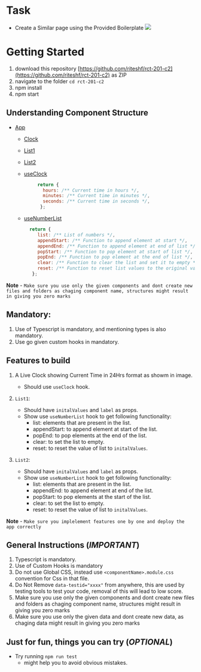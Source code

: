 # Task

- Create a Similar page using the Provided Boilerplate
  ![](./src/assets/rct-201-e1.png)

# Getting Started

1. download this repository [https://github.com/riteshf/rct-201-c2](https://github.com/riteshf/rct-201-c2) as ZIP
2. navigate to the folder `cd rct-201-c2`
3. npm install
4. npm start

## Understanding Component Structure

- [App](./src/App.js)

  - [Clock](./src/components/Clock.tsx)
  - [List1](./src/components/List1.tsx)
  - [List2](./src/components/List2.tsx)
  - [useClock](./src/hooks/useClock.tsx)

    ```js
         return {
           hours: /** Current time in hours */,
           minutes: /** Current time in minutes */,
           seconds: /** Current time in seconds */,
          };
    ```

  - [useNumberList](./src/hooks/useNumberList.tsx)
    ```js
      return {
         list: /** List of numbers */,
         appendStart: /** Function to append element at start */,
         appendEnd: /** Function to append element at end of list */,
         popStart: /** Function to pop element at start of list */,
         popEnd: /** Function to pop element at the end of list */,
         clear: /** Function to clear the list and set it to empty */,
         reset: /** Function to reset list values to the original values */
       };
    ```

**Note** - `Make sure you use only the given components and dont create new files and folders as chaging component name, structures might result in giving you zero marks`

## Mandatory:

1. Use of Typescript is mandatory, and mentioning types is also mandatory.
2. Use go given custom hooks in mandatory.

## Features to build

1. A Live Clock showing Current Time in 24Hrs format as showm in image.

   - Should use `useClock` hook.

2. `List1`:
   - Should have `initalValues` and `label` as props.
   - Show use `useNumberList` hook to get following functionality:
     - list: elements that are present in the list.
     - appendStart: to append element at start of the list.
     - popEnd: to pop elements at the end of the list.
     - clear: to set the list to empty.
     - reset: to reset the value of list to `initalValues`.
3. `List2`:
   - Should have `initalValues` and `label` as props.
   - Show use `useNumberList` hook to get following functionality:
     - list: elements that are present in the list.
     - appendEnd: to append element at end of the list.
     - popStart: to pop elements at the start of the list.
     - clear: to set the list to empty.
     - reset: to reset the value of list to `initalValues`.

**Note** - `Make sure you implelement features one by one and deploy the app correctly`

## General Instructions (**_IMPORTANT_**)

1. Typescript is mandatory.
2. Use of Custom Hooks is mandatory
3. Do not use Global CSS, instead use `<componentName>.module.css` convention for Css in that file.
4. Do Not Remove `data-testid="xxxx"` from anywhere, this are used by testing tools to test your code, removal of this will lead to low score.
5. Make sure you use only the given components and dont create new files and folders as chaging component name, structures might result in giving you zero marks
6. Make sure you use only the given data and dont create new data, as chaging data might result in giving you zero marks

## Just for fun, things you can try (**_OPTIONAL_**)

- Try running `npm run test`
  - might help you to avoid obvious mistakes.
